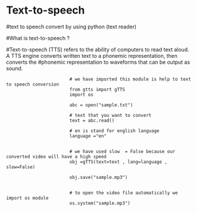 # Text-to-speech
#text to speech convert by using python (text reader)


#What is text-to-speech ? 

#Text-to-speech (TTS) refers to the ability of computers to read text aloud. A TTS engine converts written text to a phonemic representation, then converts the #phonemic representation to waveforms that can be output as sound.







                            # we have imported this module is help to text to speech conversion
                            from gtts import gTTS
                            import os

                            abc = open("sample.txt")

                            # text that you want to convert
                            text = abc.read()

                            # en is stand for english language
                            language ="en"


                            # we have used slow  = False because our converted video will have a high speed
                            obj =gTTS(text=text , lang=language , slow=False)

                            obj.save("sample.mp3")


                            # to open the video file automatically we import os module
                            os.system("sample.mp3")




